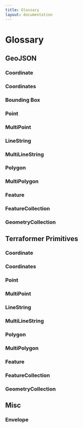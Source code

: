 ```yaml
---
title: Glossary
layout: documentation
---
```

# Glossary
<!-- table_of_contents -->
## GeoJSON

### Coordinate

### Coordinates

### Bounding Box

### Point

### MultiPoint

### LineString

### MultiLineString

### Polygon

### MultiPolygon

### Feature

### FeatureCollection

### GeometryCollection



## Terraformer Primitives

### Coordinate

### Coordinates

### Point

### MultiPoint

### LineString

### MultiLineString

### Polygon

### MultiPolygon

### Feature

### FeatureCollection

### GeometryCollection

## Misc

### Envelope